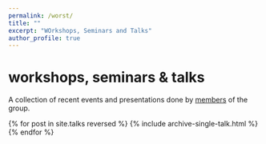 ```yaml
---
permalink: /worst/
title: ""
excerpt: "WOrkshops, Seminars and Talks"
author_profile: true
---
```


<h1><hlgt>wor</hlgt>kshops, <hlgt>s</hlgt>eminars & <hlgt>t</hlgt>alks</h1>

A collection of recent events and presentations done by <a href="./people/">members</a> of the group.

<div id="talk-list">
    {% for post in site.talks reversed %}
        {% include archive-single-talk.html %}
    {% endfor %}
</div>